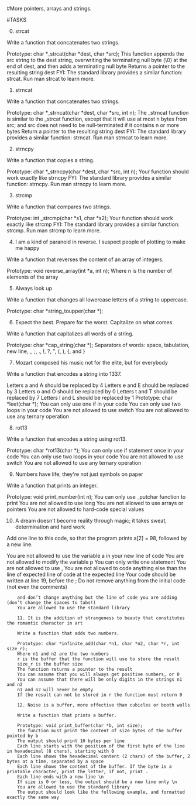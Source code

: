 #More pointers, arrays and strings.

#TASKS

0. strcat

Write a function that concatenates two strings.

Prototype: char *_strcat(char *dest, char *src);
This function appends the src string to the dest string, overwriting the terminating null byte (\0) at the end of dest, and then adds a terminating null byte
Returns a pointer to the resulting string dest
FYI: The standard library provides a similar function: strcat. Run man strcat to learn more.

1. strncat

Write a function that concatenates two strings.

Prototype: char *_strncat(char *dest, char *src, int n);
The _strncat function is similar to the _strcat function, except that
it will use at most n bytes from src; and
src does not need to be null-terminated if it contains n or more bytes
Return a pointer to the resulting string dest
FYI: The standard library provides a similar function: strncat. Run man strncat to learn more.

2. strncpy

Write a function that copies a string.

Prototype: char *_strncpy(char *dest, char *src, int n);
Your function should work exactly like strncpy
FYI: The standard library provides a similar function: strncpy. Run man strncpy to learn more.

3. strcmp

Write a function that compares two strings.

Prototype: int _strcmp(char *s1, char *s2);
Your function should work exactly like strcmp
FYI: The standard library provides a similar function: strcmp. Run man strcmp to learn more.

4. I am a kind of paranoid in reverse. I suspect people of plotting to make me happy

Write a function that reverses the content of an array of integers.

Prototype: void reverse_array(int *a, int n);
Where n is the number of elements of the array


5. Always look up

Write a function that changes all lowercase letters of a string to uppercase.

Prototype: char *string_toupper(char *);

6. Expect the best. Prepare for the worst. Capitalize on what comes

Write a function that capitalizes all words of a string.

Prototype: char *cap_string(char *);
Separators of words: space, tabulation, new line, ,, ;, ., !, ?, ", (, ), {, and }

7. Mozart composed his music not for the elite, but for everybody

Write a function that encodes a string into 1337.

Letters a and A should be replaced by 4
Letters e and E should be replaced by 3
Letters o and O should be replaced by 0
Letters t and T should be replaced by 7
Letters l and L should be replaced by 1
Prototype: char *leet(char *);
You can only use one if in your code
You can only use two loops in your code
You are not allowed to use switch
You are not allowed to use any ternary operation

8. rot13

Write a function that encodes a string using rot13.

Prototype: char *rot13(char *);
You can only use if statement once in your code
You can only use two loops in your code
You are not allowed to use switch
You are not allowed to use any ternary operation

9. Numbers have life; they're not just symbols on paper

Write a function that prints an integer.

Prototype: void print_number(int n);
You can only use _putchar function to print
You are not allowed to use long
You are not allowed to use arrays or pointers
You are not allowed to hard-code special values

10. A dream doesn't become reality through magic; it takes sweat, determination and hard work

Add one line to this code, so that the program prints a[2] = 98, followed by a new line.

You are not allowed to use the variable a in your new line of code
You are not allowed to modify the variable p
You can only write one statement
You are not allowed to use ,
    You are not allowed to code anything else than the line of expected line of code at the expected line
    Your code should be written at line 19, before the ;
    Do not remove anything from the initial code (not even the comments)

        and don’t change anything but the line of code you are adding (don’t change the spaces to tabs!)
        You are allowed to use the standard library

        11. It is the addition of strangeness to beauty that constitutes the romantic character in art

        Write a function that adds two numbers.

        Prototype: char *infinite_add(char *n1, char *n2, char *r, int size_r);
        Where n1 and n2 are the two numbers
        r is the buffer that the function will use to store the result
        size_r is the buffer size
        The function returns a pointer to the result
        You can assume that you will always get positive numbers, or 0
        You can assume that there will be only digits in the strings n1 and n2
        n1 and n2 will never be empty
        If the result can not be stored in r the function must return 0

        12. Noise is a buffer, more effective than cubicles or booth walls

        Write a function that prints a buffer.

        Prototype: void print_buffer(char *b, int size);
        The function must print the content of size bytes of the buffer pointed by b
        The output should print 10 bytes per line
        Each line starts with the position of the first byte of the line in hexadecimal (8 chars), starting with 0
        Each line shows the hexadecimal content (2 chars) of the buffer, 2 bytes at a time, separated by a space
        Each line shows the content of the buffer. If the byte is a printable character, print the letter, if not, print .
        Each line ends with a new line \n
        If size is 0 or less, the output should be a new line only \n
        You are allowed to use the standard library
        The output should look like the following example, and formatted exactly the same way

